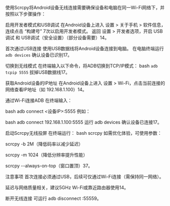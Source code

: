 使用Scrcpy将Android设备无线连接需要确保设备和电脑在同一Wi-Fi网络下，并按照以下步骤操作：

启用开发者模式和USB调试
在Android设备上进入 设置 > 关于手机 > 软件信息，连续点击 “构建号” 7次以启用开发者模式。
返回 设置 > 开发者选项，开启 USB调试 和 USB调试（安全设置）（部分设备需要）14。

首次通过USB连接
使用USB数据线将Android设备连接到电脑。
在电脑终端运行 `adb devices` 确认设备已识别17。

切换到无线模式
在终端输入以下命令，将ADB切换到TCP/IP模式：
bash
`adb tcpip 5555`
拔掉USB数据线17。

获取Android设备的IP地址
在Android设备上进入 设置 > Wi-Fi，点击当前连接的网络查看IP地址（如 192.168.1.100）14。

通过Wi-Fi连接ADB
在终端输入：

bash
adb connect <设备IP>:5555
例如：

bash
adb connect 192.168.1.100:5555
运行 adb devices 确认设备已连接17。

启动Scrcpy无线投屏
在终端运行：
bash
scrcpy
如需优化体验，可使用参数：

scrcpy -b 2M（降低码率以减少延迟）

scrcpy -m 1024（降低分辨率提升性能）

scrcpy --always-on-top（窗口置顶）37。

注意事项
首次连接必须通过USB，后续可仅通过Wi-Fi连接（需保持同一网络）。

延迟与网络质量相关，建议5GHz Wi-Fi或靠近路由器使用14。

断开无线连接 可运行 adb disconnect <IP>:55559。